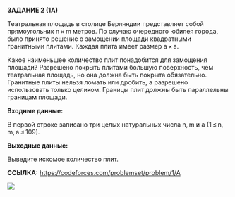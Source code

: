 **ЗАДАНИЕ 2 (1А)**

Театральная площадь в столице Берляндии представляет собой прямоугольник n × m метров. По случаю очередного юбилея города, было принято решение о замощении площади квадратными гранитными плитами. Каждая плита имеет размер a × a.

Какое наименьшее количество плит понадобится для замощения площади? Разрешено покрыть плитами большую поверхность, чем театральная площадь, но она должна быть покрыта обязательно. Гранитные плиты нельзя ломать или дробить, а разрешено использовать только целиком. Границы плит должны быть параллельны границам площади.

**Входные данные:**

В первой строке записано три целых натуральных числа n, m и a (1 ≤ n, m, a ≤ 109).

**Выходные данные:**

Выведите искомое количество плит.

**ССЫЛКА:** https://codeforces.com/problemset/problem/1/A

![](C:\Users\Дмитрий\Desktop\Task2-1A-result.png)